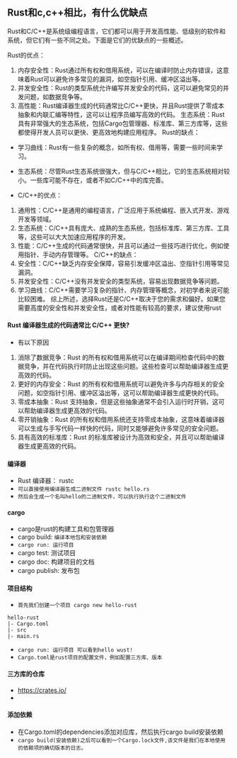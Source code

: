 ## Rust和c,c++相比，有什么优缺点
Rust和C/C++是系统级编程语言，它们都可以用于开发高性能、低级别的软件和系统，但它们有一些不同之处。下面是它们的优缺点的一些概述。

Rust的优点：
1. 内存安全性：Rust通过所有权和借用系统，可以在编译时防止内存错误，这意味着Rust可以避免许多常见的漏洞，如空指针引用、缓冲区溢出等。
2. 并发安全性：Rust的类型系统允许编写并发安全的代码，这可以避免常见的并发问题，如数据竞争等。
3. 高性能：Rust编译器生成的代码通常比C/C++更快，并且Rust提供了零成本抽象和内联汇编等特性，这可以让程序员编写高效的代码。
生态系统：Rust具有非常强大的生态系统，包括Cargo包管理器、标准库、第三方库等，这些都使得开发人员可以更快、更高效地构建应用程序。
Rust的缺点：

* 学习曲线：Rust有一些复杂的概念，如所有权、借用等，需要一些时间来学习。
* 生态系统：尽管Rust生态系统很强大，但与C/C++相比，它的生态系统相对较小。一些库可能不存在，或者不如C/C++中的库完善。

* C/C++的优点：
1. 通用性：C/C++是通用的编程语言，广泛应用于系统编程、嵌入式开发、游戏开发等领域。
2. 生态系统：C/C++具有庞大、成熟的生态系统，包括标准库、第三方库、工具等，这些可以大大加速应用程序的开发。
3. 性能：C/C++生成的代码通常很快，并且可以通过一些技巧进行优化，例如使用指针、手动内存管理等。
C/C++的缺点：
1. 安全性：C/C++缺乏内存安全保障，容易引发缓冲区溢出、空指针引用等常见漏洞。
2. 并发安全性：C/C++没有并发安全的类型系统，容易出现数据竞争等问题。
3. 学习曲线：C/C++需要学习复杂的指针、内存管理等概念，对初学者来说可能比较困难。
综上所述，选择Rust还是C/C++取决于您的需求和偏好。如果您需要高度的安全性和并发安全性，或者对性能有较高的要求，建议使用rust


#### Rust 编译器生成的代码通常比 C/C++ 更快?
* 有以下原因
1. 消除了数据竞争：Rust 的所有权和借用系统可以在编译期间检查代码中的数据竞争，并在代码执行时防止出现这些问题。这些检查可以帮助编译器生成更高效的代码。
2. 更好的内存安全：Rust 的所有权和借用系统可以避免许多与内存相关的安全问题，如空指针引用、缓冲区溢出等，这可以帮助编译器生成更快的代码。
3. 零成本抽象：Rust 支持抽象，但是这些抽象通常不会引入运行时开销，这可以帮助编译器生成更高效的代码。
4. 零开销抽象：Rust 的所有权和借用系统还支持零成本抽象，这意味着编译器可以生成与手写代码一样快的代码，同时又能够避免许多常见的安全问题。
5. 具有高效的标准库：Rust 的标准库被设计为高效和安全，并且可以帮助编译器生成更高效的代码。


#### 编译器
* Rust 编译器： rustc
* `可以直接使用编译器生成二进制文件 rustc hello.rs`
* `然后会生成一个名叫hello的二进制文件，可以执行执行这个二进制文件`

#### cargo
* cargo是rust的构建工具和包管理器
* cargo build: `编译本地包和安装依赖`
* `cargo run: 运行项目`
* cargo test: 测试项目
* cargo doc: 构建项目的文档
* cargo publish: 发布包


#### 项目结构
* `首先我们创建一个项目 cargo new hello-rust`
```text
hello-rust
|- Cargo.toml
|- src
|- main.rs
```
* `cargo run: 运行项目 可以看到hello wust!`
* `Cargo.toml是rust项目的配置文件，例如配置三方库、版本`

#### 三方库的仓库
* https://crates.io/
* 
#### 添加依赖
* 在Cargo.toml的dependencies添加对应库，然后执行cargo build安装依赖
* `cargo build(安装依赖)之后可以看到一个Cargo.lock文件,该文件是我们在本地使用的依赖项的确切版本的日志。`
